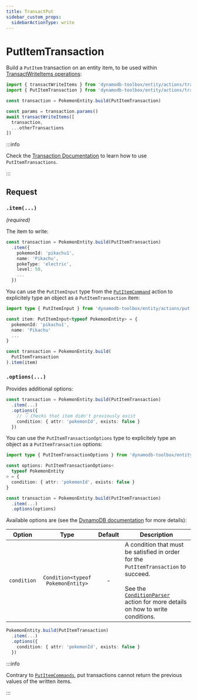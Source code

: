 ```yaml
---
title: TransactPut
sidebar_custom_props:
  sidebarActionType: write
---
```


# PutItemTransaction

Build a `PutItem` transaction on an entity item, to be used within [TransactWriteItems operations](https://docs.aws.amazon.com/amazondynamodb/latest/APIReference/API_TransactWriteItems.html):

```ts
import { transactWriteItems } from 'dynamodb-toolbox/entity/actions/transactWrite'
import { PutItemTransaction } from 'dynamodb-toolbox/entity/actions/transactPut'

const transaction = PokemonEntity.build(PutItemTransaction)

const params = transaction.params()
await transactWriteItems([
  transaction,
  ...otherTransactions
])
```

:::info

Check the [Transaction Documentation](../9-transactions/index.md) to learn how to use `PutItemTransactions`.

:::

## Request

### `.item(...)`

<p style={{ marginTop: '-15px' }}><i>(required)</i></p>

The item to write:

```ts
const transaction = PokemonEntity.build(PutItemTransaction)
  .item({
    pokemonId: 'pikachu1',
    name: 'Pikachu',
    pokeType: 'electric',
    level: 50,
    ...
  })
```

You can use the `PutItemInput` type from the [`PutItemCommand`](../2-put-item/index.md) action to explicitely type an object as a `PutItemTransaction` item:

```ts
import type { PutItemInput } from 'dynamodb-toolbox/entity/actions/put'

const item: PutItemInput<typeof PokemonEntity> = {
  pokemonId: 'pikachu1',
  name: 'Pikachu'
  ...
}

const transaction = PokemonEntity.build(
  PutItemTransaction
).item(item)
```

### `.options(...)`

Provides additional options:

```ts
const transaction = PokemonEntity.build(PutItemTransaction)
  .item(...)
  .options({
    // 👇 Checks that item didn't previously exist
    condition: { attr: 'pokemonId', exists: false }
  })
```

You can use the `PutItemTransactionOptions` type to explicitely type an object as a `PutItemTransaction` options:

```ts
import type { PutItemTransactionOptions } from 'dynamodb-toolbox/entity/actions/transactPut'

const options: PutItemTransactionOptions<
  typeof PokemonEntity
> = {
  condition: { attr: 'pokemonId', exists: false }
}

const transaction = PokemonEntity.build(PutItemTransaction)
  .item(...)
  .options(options)
```

Available options are (see the [DynamoDB documentation](https://docs.aws.amazon.com/amazondynamodb/latest/APIReference/API_TransactWriteItems.html#API_TransactWriteItems_RequestParameters) for more details):

| Option      |               Type                | Default | Description                                                                                                                                                                                                                       |
| ----------- | :-------------------------------: | :-----: | --------------------------------------------------------------------------------------------------------------------------------------------------------------------------------------------------------------------------------- |
| `condition` | `Condition<typeof PokemonEntity>` |    -    | A condition that must be satisfied in order for the `PutItemTransaction` to succeed.<br/><br/>See the [`ConditionParser`](../17-parse-condition/index.md#building-conditions) action for more details on how to write conditions. |

```ts
PokemonEntity.build(PutItemTransaction)
  .item(...)
  .options({
    condition: { attr: 'pokemonId', exists: false }
  })
```

:::info

Contrary to [`PutItemCommands`](../2-put-item/index.md), put transactions cannot return the previous values of the written items.

:::
